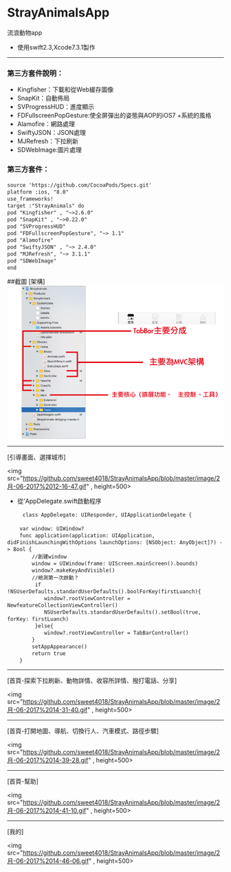 # StrayAnimalsApp
流浪動物app

- 使用swift2.3,Xcode7.3.1製作
---
### 第三方套件說明：
* Kingfisher：下載和從Web緩存圖像
* SnapKit：自動佈局
* SVProgressHUD：進度顯示
* FDFullscreenPopGesture:使全屏彈出的姿態與AOP的iOS7 +系統的風格
* Alamofire：網路處理
* SwiftyJSON：JSON處理
* MJRefresh：下拉刷新
* SDWebImage:圖片處理

### 第三方套件：
	source 'https://github.com/CocoaPods/Specs.git'
	platform :ios, "8.0"
	use_frameworks!
	target :"StrayAnimals" do
	pod "Kingfisher" , "~>2.6.0"
	pod "SnapKit" , "~>0.22.0"
	pod "SVProgressHUD"
	pod "FDFullscreenPopGesture", "~> 1.1"
	pod "Alamofire"
	pod "SwiftyJSON" , "~> 2.4.0"
	pod "MJRefresh", "~> 3.1.1"
	pod "SDWebImage"
	end
	
##截圖
[架構] <img src ="https://github.com/sweet4018/StrayAnimalsApp/blob/master/image/架構.png">

****
[引導畫面、選擇城市]

<img src="https://github.com/sweet4018/StrayAnimalsApp/blob/master/image/2月-06-2017%2012-16-47.gif" , height=500>	
* 從'AppDelegate.swift啟動程序
```
	 class AppDelegate: UIResponder, UIApplicationDelegate {
    
    var window: UIWindow?
    func application(application: UIApplication, didFinishLaunchingWithOptions launchOptions: [NSObject: AnyObject]?) -> Bool {        
        //創建window
        window = UIWindow(frame: UIScreen.mainScreen().bounds)
        window?.makeKeyAndVisible()
        //檢測第一次啟動？
         if !NSUserDefaults.standardUserDefaults().boolForKey(firstLuanch){
            window?.rootViewController = NewfeatureCollectionViewController()
            NSUserDefaults.standardUserDefaults().setBool(true, forKey: firstLuanch)
         }else{
            window?.rootViewController = TabBarController()
        }
        setAppAppearance()
        return true
    }
```
****
[首頁-探索下拉刷新、動物詳情、收容所詳情、撥打電話、分享]

<img src="https://github.com/sweet4018/StrayAnimalsApp/blob/master/image/2月-06-2017%2014-31-40.gif" , height=500>

****
[首頁-打開地圖、導航、切換行人、汽車模式、路徑步驟]

<img src="https://github.com/sweet4018/StrayAnimalsApp/blob/master/image/2月-06-2017%2014-39-28.gif" , height=500>

****
[首頁-幫助]

<img src="https://github.com/sweet4018/StrayAnimalsApp/blob/master/image/2月-06-2017%2014-41-10.gif" , height=500>

****
[我的]

<img src="https://github.com/sweet4018/StrayAnimalsApp/blob/master/image/2月-06-2017%2014-46-06.gif" , height=500>
